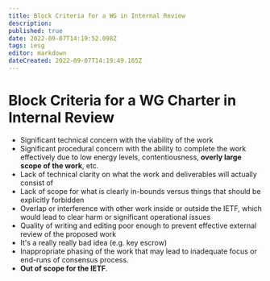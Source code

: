 ```yaml
---
title: Block Criteria for a WG in Internal Review
description: 
published: true
date: 2022-09-07T14:19:52.098Z
tags: iesg
editor: markdown
dateCreated: 2022-09-07T14:19:49.165Z
---
```


# Block Criteria for a WG Charter in Internal Review
- Significant technical concern with the viability of the work
- Significant procedural concern with the ability to complete the
  work effectively due to low energy levels, contentiousness,
  **overly large scope of the work**, etc.
- Lack of technical clarity on what the work and deliverables will
  actually consist of
- Lack of scope for what is clearly in-bounds versus things that
  should be explicitly forbidden
- Overlap or interference with other work inside or outside the
  IETF, which would lead to clear harm or significant operational
  issues
- Quality of writing and editing poor enough to prevent effective
  external review of the proposed work
- It's a really really bad idea (e.g. key escrow)
- Inappropriate phasing of the work that may lead to inadequate
  focus or end-runs of consensus process.
- **Out of scope for the IETF**.
